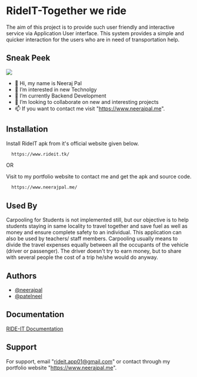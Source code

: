 
# RideIT-Together we ride

The aim of this project is to provide such user friendly and interactive service via Application User interface. This system provides a simple and quicker interaction for the users who are in need of transportation help.


## Sneak Peek

![](https://github.com/neerajap-01/RideIT-Website/blob/master/assets/RideIT-Intro.gif)

- 👋 Hi, my name is Neeraj Pal
- 👀 I’m interested in new Technolgy
- 🌱 I’m currently Backend Development
- 💞️ I’m looking to collaborate on new and interesting projects 
- 📫 If you want to contact me visit "https://www.neerajpal.me".

## Installation

Install RideIT apk from it's official website given below.

```bash
  https://www.rideit.tk/
```
   OR

Visit to my portfolio website to contact me and get the apk and source code.     

```bash
  https://www.neerajpal.me/
```
## Used By

Carpooling for Students is not implemented still, but our objective is to help students staying in same locality to travel together and save fuel as well as money and ensure complete safety to an individual. This application can also be used by teachers/ staff members. Carpooling usually means to divide the travel expenses equally between all the occupants of the vehicle (driver or passenger). The driver doesn't try to earn money, but to share with several people the cost of a trip he/she would do anyway.


## Authors

- [@neerajpal](https://github.com/neerajap-01)
- [@patelneel](https://github.com/Neel-15)


## Documentation

[RIDE-IT Documentation](https://drive.google.com/file/d/15Y_1PW5P3gpvRj8qBOAmPgOIVC6zMhS3/preview)


## Support

For support, email "rideit.app01@gmail.com" or contact through my portfolio website "https://www.neerajpal.me".

